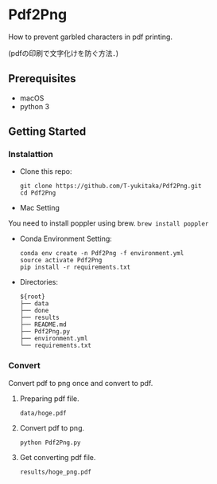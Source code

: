 # Pdf2Png
How to prevent garbled characters in pdf printing.

(pdfの印刷で文字化けを防ぐ方法．)

## Prerequisites
- macOS
- python 3

## Getting Started
### Instalattion
- Clone this repo:
    ```
    git clone https://github.com/T-yukitaka/Pdf2Png.git
    cd Pdf2Png
    ```

- Mac Setting

You need to install poppler using brew.
    ```
    brew install poppler
    ```

- Conda Environment Setting:
    ```
    conda env create -n Pdf2Png -f environment.yml
    source activate Pdf2Png
    pip install -r requirements.txt
    ```

- Directories:
    ```
    ${root}
    ├── data
    ├── done
    ├── results
    ├── README.md
    ├── Pdf2Png.py
    ├── environment.yml
    └── requirements.txt
    ```
### Convert
Convert pdf to png  once and convert to pdf.
1. Preparing pdf file.
    ```
    data/hoge.pdf
    ```
2. Convert pdf to png.
    ```
    python Pdf2Png.py
    ```
3. Get converting pdf file.
    ```
    results/hoge_png.pdf
    ```